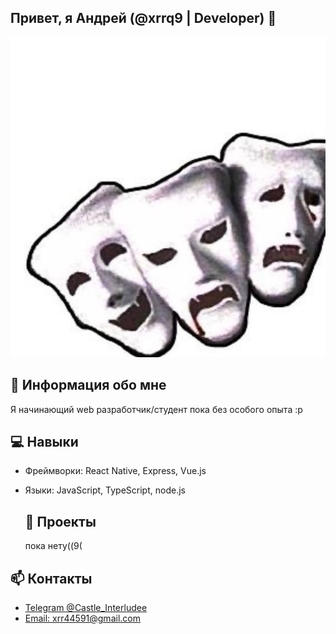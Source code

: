## Привет, я Андрей (@xrrq9 | Developer) 👋

[![](https://raw.githubusercontent.com/xrrq9/xrrq9/refs/heads/main/photo_5328148437155314049_y.jpg)](https://xrrq9.github.io)

## 🚀 Информация обо мне
Я начинающий web разработчик/студент пока без особого опыта :p

## 💻 Навыки
- Фреймворки: React Native, Express, Vue.js
- Языки: JavaScript, TypeScript, node.js

  ## 📂 Проекты
  пока нету((9(

## 📫 Контакты
- [Telegram @Castle_Interludee](https://t.me/Castle_Interludee)
- [Email: xrr44591@gmail.com](mailto:xrr44591@gmail.com)
